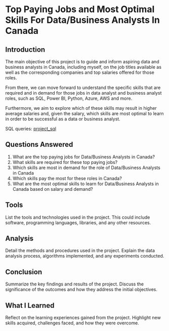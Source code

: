 # Top Paying Jobs and Most Optimal Skills For Data/Business Analysts In Canada

## Introduction
The main objective of this project is to guide and inform aspiring data and business analysts in Canada, including myself, on the job titles available as well as the corresponding companies and top salaries offered for those roles.

From there, we can move forward to understand the specific skills that are required and in demand for those jobs in data analyst and business analyst roles, such as SQL, Power BI, Python, Azure, AWS and more. 

Furthermore, we aim to explore which of these skills may result in higher average salaries and, given the salary, which skills are most optimal to learn in order to be successful as a data or business analyst. 

SQL queries: [project_sql](/project_sql/)
## Questions Answered
1. What are the top paying jobs for Data/Business Analysts in Canada?
2. What skills are required for these top paying jobs?
3. Which skills are most in demand for the role of Data/Business Analysts in Canada
4. Which skills pay the most for these roles in Canada?
5. What are the most optimal skills to learn for Data/Business Analysts in Canada based on salary and demand?

## Tools
List the tools and technologies used in the project. This could include software, programming languages, libraries, and any other resources.

## Analysis
Detail the methods and procedures used in the project. Explain the data analysis process, algorithms implemented, and any experiments conducted.

## Conclusion
Summarize the key findings and results of the project. Discuss the significance of the outcomes and how they address the initial objectives.

## What I Learned
Reflect on the learning experiences gained from the project. Highlight new skills acquired, challenges faced, and how they were overcome.
